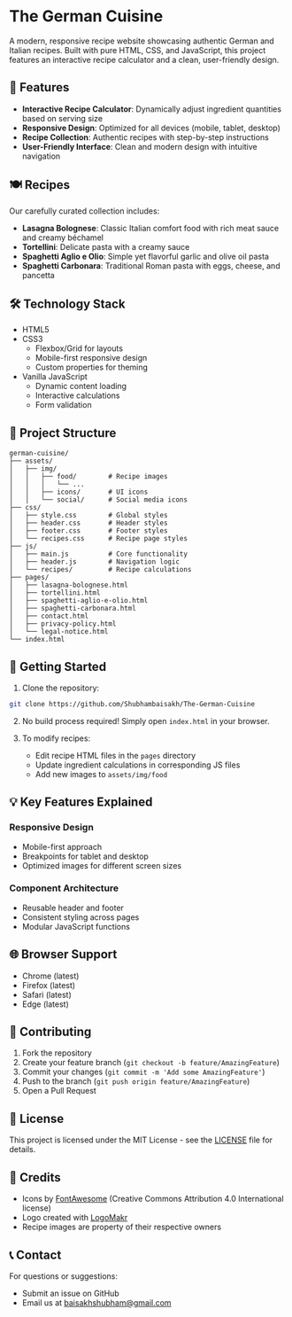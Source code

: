 # The German Cuisine

A modern, responsive recipe website showcasing authentic German and Italian recipes. Built with pure HTML, CSS, and JavaScript, this project features an interactive recipe calculator and a clean, user-friendly design.

## 🌟 Features

- **Interactive Recipe Calculator**: Dynamically adjust ingredient quantities based on serving size
- **Responsive Design**: Optimized for all devices (mobile, tablet, desktop)
- **Recipe Collection**: Authentic recipes with step-by-step instructions
- **User-Friendly Interface**: Clean and modern design with intuitive navigation

## 🍽️ Recipes

Our carefully curated collection includes:

- **Lasagna Bolognese**: Classic Italian comfort food with rich meat sauce and creamy béchamel
- **Tortellini**: Delicate pasta with a creamy sauce
- **Spaghetti Aglio e Olio**: Simple yet flavorful garlic and olive oil pasta
- **Spaghetti Carbonara**: Traditional Roman pasta with eggs, cheese, and pancetta

## 🛠️ Technology Stack

- HTML5
- CSS3
  - Flexbox/Grid for layouts
  - Mobile-first responsive design
  - Custom properties for theming
- Vanilla JavaScript
  - Dynamic content loading
  - Interactive calculations
  - Form validation

## 📁 Project Structure

```
german-cuisine/
├── assets/
│   ├── img/
│   │   ├── food/        # Recipe images
│   │   │   └── ...
│   │   ├── icons/       # UI icons
│   │   └── social/      # Social media icons
├── css/
│   ├── style.css        # Global styles
│   ├── header.css       # Header styles
│   ├── footer.css       # Footer styles
│   └── recipes.css      # Recipe page styles
├── js/
│   ├── main.js          # Core functionality
│   ├── header.js        # Navigation logic
│   └── recipes/         # Recipe calculations
├── pages/
│   ├── lasagna-bolognese.html
│   ├── tortellini.html
│   ├── spaghetti-aglio-e-olio.html
│   ├── spaghetti-carbonara.html
│   ├── contact.html
│   ├── privacy-policy.html
│   └── legal-notice.html
└── index.html
```

## 🚀 Getting Started

1. Clone the repository:
```bash
git clone https://github.com/Shubhambaisakh/The-German-Cuisine
```

2. No build process required! Simply open `index.html` in your browser.

3. To modify recipes:
   - Edit recipe HTML files in the `pages` directory
   - Update ingredient calculations in corresponding JS files
   - Add new images to `assets/img/food`

## 💡 Key Features Explained

### Responsive Design
- Mobile-first approach
- Breakpoints for tablet and desktop
- Optimized images for different screen sizes

### Component Architecture
- Reusable header and footer
- Consistent styling across pages
- Modular JavaScript functions

## 🌐 Browser Support

- Chrome (latest)
- Firefox (latest)
- Safari (latest)
- Edge (latest)

## 🤝 Contributing

1. Fork the repository
2. Create your feature branch (`git checkout -b feature/AmazingFeature`)
3. Commit your changes (`git commit -m 'Add some AmazingFeature'`)
4. Push to the branch (`git push origin feature/AmazingFeature`)
5. Open a Pull Request

## 📝 License

This project is licensed under the MIT License - see the [LICENSE](LICENSE) file for details.

## 🙏 Credits

- Icons by [FontAwesome](https://fontawesome.com/) (Creative Commons Attribution 4.0 International license)
- Logo created with [LogoMakr](https://logomakr.com)
- Recipe images are property of their respective owners

## 📞 Contact

For questions or suggestions:
- Submit an issue on GitHub
- Email us at baisakhshubham@gmail.com